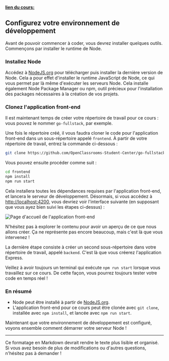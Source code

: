 [**lien du cours:**](https://openclassrooms.com/fr/courses/6390246-passez-au-full-stack-avec-node-js-express-et-mongodb/6466206-configurez-votre-environnement-de-developpement)

## Configurez votre environnement de développement

Avant de pouvoir commencer à coder, vous devrez installer quelques outils. Commençons par installer le runtime de Node.

### Installez Node

Accédez à [NodeJS.org](https://nodejs.org) pour télécharger puis installer la dernière version de Node. Cela a pour effet d'installer le runtime JavaScript de Node, ce qui vous permet par là même d'exécuter les serveurs Node. Cela installe également Node Package Manager ou npm, outil précieux pour l'installation des packages nécessaires à la création de vos projets.

### Clonez l'application front-end

Il est maintenant temps de créer votre répertoire de travail pour ce cours : vous pouvez le nommer `go-fullstack`, par exemple.

Une fois le répertoire créé, il vous faudra cloner le code pour l'application front-end dans un sous-répertoire appelé `frontend`. À partir de votre répertoire de travail, entrez la commande ci-dessous :

```bash
git clone https://github.com/OpenClassrooms-Student-Center/go-fullstack-v3-fr.git frontend
```

Vous pouvez ensuite procéder comme suit :

```bash
cd frontend
npm install
npm run start
```

Cela installera toutes les dépendances requises par l'application front-end, et lancera le serveur de développement. Désormais, si vous accédez à [http://localhost:4200](http://localhost:4200), vous devriez voir l'interface suivante (en supposant que vous ayez bien suivi les étapes ci-dessus) :

![Page d'accueil de l'application front-end](lien_vers_votre_image)

N'hésitez pas à explorer le contenu pour avoir un aperçu de ce que nous allons créer. Ça ne représente pas encore beaucoup, mais c'est là que vous intervenez !

La dernière étape consiste à créer un second sous-répertoire dans votre répertoire de travail, appelé `backend`. C'est là que vous créerez l'application Express.

Veillez à avoir toujours un terminal qui exécute `npm run start` lorsque vous travaillez sur ce cours. De cette façon, vous pourrez toujours tester votre code en temps réel !

### En résumé

- Node peut être installé à partir de [NodeJS.org](https://nodejs.org).
- L'application front-end pour ce cours peut être clonée avec `git clone`, installée avec `npm install`, et lancée avec `npm run start`.

Maintenant que votre environnement de développement est configuré, voyons ensemble comment démarrer votre serveur Node !

---

Ce formatage en Markdown devrait rendre le texte plus lisible et organisé. Si vous avez besoin de plus de modifications ou d'autres questions, n'hésitez pas à demander !